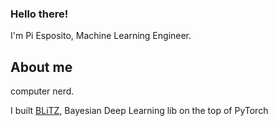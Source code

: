 ### Hello there!

I'm Pi Esposito, Machine Learning Engineer.

## About me

computer nerd.

I built [BLiTZ](https://github.com/piEsposito/blitz-bayesian-deep-learning/), Bayesian Deep Learning lib on the top of PyTorch
